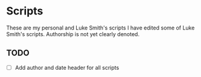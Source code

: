 # Scripts
These are my personal and Luke Smith's scripts
I have edited some of Luke Smith's scripts. Authorship is not yet clearly denoted.

## TODO
- [ ] Add author and date header for all scripts
